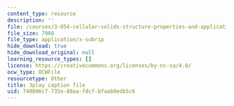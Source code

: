 ```yaml
---
content_type: resource
description: ''
file: /courses/3-054-cellular-solids-structure-properties-and-applications-spring-2015/740806c7735e88aafdcfbfaab0edb5c6_rjYk_5_oe6U.srt
file_size: 7908
file_type: application/x-subrip
hide_download: true
hide_download_original: null
learning_resource_types: []
license: https://creativecommons.org/licenses/by-nc-sa/4.0/
ocw_type: OCWFile
resourcetype: Other
title: 3play caption file
uid: 740806c7-735e-88aa-fdcf-bfaab0edb5c6
---
```

